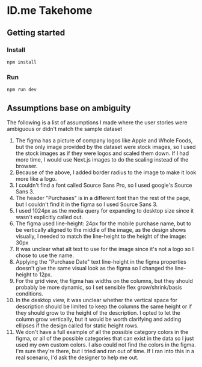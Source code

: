 # ID.me Takehome

## Getting started

### Install

```
npm install
```

### Run

```
npm run dev
```

## Assumptions base on ambiguity

The following is a list of assumptions I made where the user stories were ambiguous or didn't match the sample dataset

1. The figma has a picture of company logos like Apple and Whole Foods, but the only image provided by the dataset were stock images, so I used the stock images as if they were logos and scaled them down. If I had more time, I would use Next.js images to do the scaling instead of the browser.
1. Because of the above, I added border radius to the image to make it look more like a logo.
1. I couldn't find a font called Source Sans Pro, so I used google's Source Sans 3.
1. The header "Purchases" is in a different font than the rest of the page, but I couldn't find it in the figma so I used Source Sans 3.
1. I used 1024px as the media query for expanding to desktop size since it wasn't explicitly called out.
1. The figma used line-height: 24px for the mobile purchase name, but to be vertically aligned to the middle of the image, as the design shows visually, I needed to match the line-height to the height of the image: 30px
1. It was unclear what alt text to use for the image since it's not a logo so I chose to use the name.
1. Applying the "Purchase Date" text line-height in the figma properties doesn't give the same visual look as the figma so I changed the line-height to 12px.
1. For the grid view, the figma has widths on the columns, but they should probably be more dynamic, so I set sensible flex grow/shrink/basis conditions.
1. In the desktop view, it was unclear whether the vertical space for description should be limited to keep the columns the same height or if they should grow to the height of the description. I opted to let the column grow vertically, but it would be worth clarifying and adding ellipses if the design called for static height rows.
1. We don't have a full example of all the possible category colors in the figma, or all of the possible categories that can exist in the data so I just used my own custom colors. I also could not find the colors in the figma. I'm sure they're there, but I tried and ran out of time. If I ran into this in a real scenario, I'd ask the designer to help me out.
